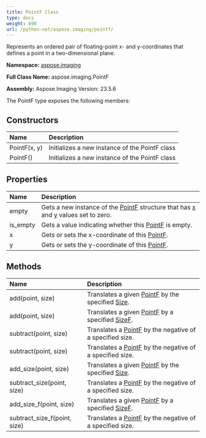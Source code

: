 ```yaml
---
title: PointF Class
type: docs
weight: 690
url: /python-net/aspose.imaging/pointf/
---
```


Represents an ordered pair of floating-point x- and y-coordinates that defines a point in a two-dimensional plane.

**Namespace:** [aspose.imaging](/imaging/python-net/aspose.imaging/)

**Full Class Name:** aspose.imaging.PointF

**Assembly:**  Aspose.Imaging Version: 23.5.6

The PointF type exposes the following members:
## **Constructors**
|**Name**|**Description**|
| :- | :- |
|PointF(x, y)|Initializes a new instance of the PointF class|
|PointF()|Initializes a new instance of the PointF class|
## **Properties**
|**Name**|**Description**|
| :- | :- |
|empty|Gets a new instance of the [PointF](/imaging/python-net/aspose.imaging/pointf/) structure that has [x](/imaging/python-net/aspose.imaging/pointf/) and [y](/imaging/python-net/aspose.imaging/pointf/) values set to zero.|
|is_empty|Gets a value indicating whether this [PointF](/imaging/python-net/aspose.imaging/pointf/) is empty.|
|x|Gets or sets the x-coordinate of this [PointF](/imaging/python-net/aspose.imaging/pointf/).|
|y|Gets or sets the y-coordinate of this [PointF](/imaging/python-net/aspose.imaging/pointf/).|
## **Methods**
|**Name**|**Description**|
| :- | :- |
|add(point, size)|Translates a given [PointF](/imaging/python-net/aspose.imaging/pointf/) by the specified [Size](/imaging/python-net/aspose.imaging/size/).|
|add(point, size)|Translates a given [PointF](/imaging/python-net/aspose.imaging/pointf/) by a specified [SizeF](/imaging/python-net/aspose.imaging/sizef/).|
|subtract(point, size)|Translates a [PointF](/imaging/python-net/aspose.imaging/pointf/) by the negative of a specified size.|
|subtract(point, size)|Translates a [PointF](/imaging/python-net/aspose.imaging/pointf/) by the negative of a specified size.|
|add_size(point, size)|Translates a given [PointF](/imaging/python-net/aspose.imaging/pointf/) by the specified [Size](/imaging/python-net/aspose.imaging/size/).|
|subtract_size(point, size)|Translates a [PointF](/imaging/python-net/aspose.imaging/pointf/) by the negative of a specified size.|
|add_size_f(point, size)|Translates a given [PointF](/imaging/python-net/aspose.imaging/pointf/) by a specified [SizeF](/imaging/python-net/aspose.imaging/sizef/).|
|subtract_size_f(point, size)|Translates a [PointF](/imaging/python-net/aspose.imaging/pointf/) by the negative of a specified size.|
